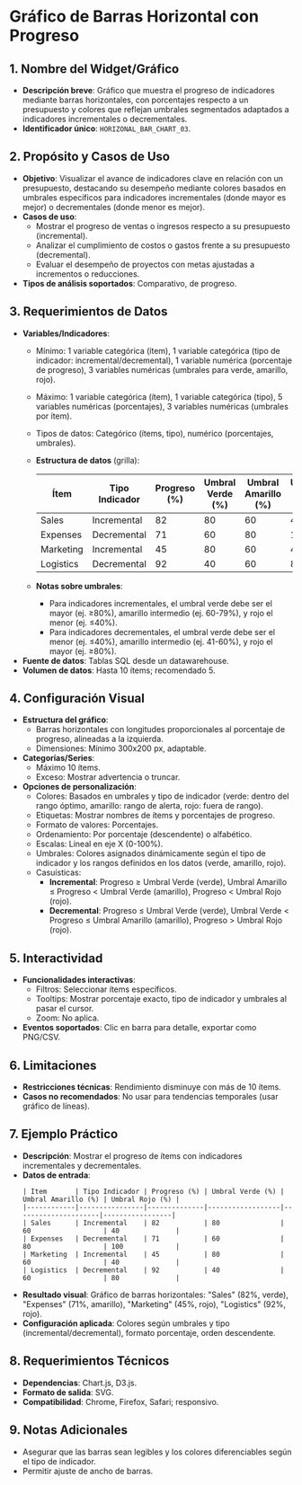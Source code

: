 # Gráfico de Barras Horizontal con Progreso

## 1. Nombre del Widget/Gráfico
- **Descripción breve**: Gráfico que muestra el progreso de indicadores mediante barras horizontales, con porcentajes respecto a un presupuesto y colores que reflejan umbrales segmentados adaptados a indicadores incrementales o decrementales.
- **Identificador único**: `HORIZONAL_BAR_CHART_03`.

## 2. Propósito y Casos de Uso
- **Objetivo**: Visualizar el avance de indicadores clave en relación con un presupuesto, destacando su desempeño mediante colores basados en umbrales específicos para indicadores incrementales (donde mayor es mejor) o decrementales (donde menor es mejor).
- **Casos de uso**:
    - Mostrar el progreso de ventas o ingresos respecto a su presupuesto (incremental).
    - Analizar el cumplimiento de costos o gastos frente a su presupuesto (decremental).
    - Evaluar el desempeño de proyectos con metas ajustadas a incrementos o reducciones.
- **Tipos de análisis soportados**: Comparativo, de progreso.

## 3. Requerimientos de Datos
- **Variables/Indicadores**:
    - Mínimo: 1 variable categórica (ítem), 1 variable categórica (tipo de indicador: incremental/decremental), 1 variable numérica (porcentaje de progreso), 3 variables numéricas (umbrales para verde, amarillo, rojo).
    - Máximo: 1 variable categórica (ítem), 1 variable categórica (tipo), 5 variables numéricas (porcentajes), 3 variables numéricas (umbrales por ítem).
    - Tipos de datos: Categórico (ítems, tipo), numérico (porcentajes, umbrales).
  - **Estructura de datos** (grilla):

    | Ítem       | Tipo Indicador | Progreso (%) | Umbral Verde (%) | Umbral Amarillo (%) | Umbral Rojo (%) |
    |------------|----------------|--------------|------------------|---------------------|-----------------|
    | Sales      | Incremental    | 82           | 80               | 60                  | 40              |
    | Expenses   | Decremental    | 71           | 60               | 80                  | 100             |
    | Marketing  | Incremental    | 45           | 80               | 60                  | 40              |
    | Logistics  | Decremental    | 92           | 40               | 60                  | 80              |

  - **Notas sobre umbrales**:
      - Para indicadores incrementales, el umbral verde debe ser el mayor (ej. ≥80%), amarillo intermedio (ej. 60-79%), y rojo el menor (ej. ≤40%).
      - Para indicadores decrementales, el umbral verde debe ser el menor (ej. ≤40%), amarillo intermedio (ej. 41-60%), y rojo el mayor (ej. ≥80%).
- **Fuente de datos**: Tablas SQL desde un datawarehouse.
- **Volumen de datos**: Hasta 10 ítems; recomendado 5.

## 4. Configuración Visual
- **Estructura del gráfico**:
    - Barras horizontales con longitudes proporcionales al porcentaje de progreso, alineadas a la izquierda.
    - Dimensiones: Mínimo 300x200 px, adaptable.
- **Categorías/Series**:
    - Máximo 10 ítems.
    - Exceso: Mostrar advertencia o truncar.
- **Opciones de personalización**:
    - Colores: Basados en umbrales y tipo de indicador (verde: dentro del rango óptimo, amarillo: rango de alerta, rojo: fuera de rango).
    - Etiquetas: Mostrar nombres de ítems y porcentajes de progreso.
    - Formato de valores: Porcentajes.
    - Ordenamiento: Por porcentaje (descendente) o alfabético.
    - Escalas: Lineal en eje X (0-100%).
    - Umbrales: Colores asignados dinámicamente según el tipo de indicador y los rangos definidos en los datos (verde, amarillo, rojo).
    - Casuísticas:
        - **Incremental**: Progreso ≥ Umbral Verde (verde), Umbral Amarillo ≤ Progreso < Umbral Verde (amarillo), Progreso < Umbral Rojo (rojo).
        - **Decremental**: Progreso ≤ Umbral Verde (verde), Umbral Verde < Progreso ≤ Umbral Amarillo (amarillo), Progreso > Umbral Rojo (rojo).

## 5. Interactividad
- **Funcionalidades interactivas**:
    - Filtros: Seleccionar ítems específicos.
    - Tooltips: Mostrar porcentaje exacto, tipo de indicador y umbrales al pasar el cursor.
    - Zoom: No aplica.
- **Eventos soportados**: Clic en barra para detalle, exportar como PNG/CSV.

## 6. Limitaciones
- **Restricciones técnicas**: Rendimiento disminuye con más de 10 ítems.
- **Casos no recomendados**: No usar para tendencias temporales (usar gráfico de líneas).

## 7. Ejemplo Práctico
- **Descripción**: Mostrar el progreso de ítems con indicadores incrementales y decrementales.
- **Datos de entrada**:
  ```
  | Ítem       | Tipo Indicador | Progreso (%) | Umbral Verde (%) | Umbral Amarillo (%) | Umbral Rojo (%) |
  |------------|----------------|--------------|------------------|---------------------|-----------------|
  | Sales      | Incremental    | 82           | 80               | 60                  | 40              |
  | Expenses   | Decremental    | 71           | 60               | 80                  | 100             |
  | Marketing  | Incremental    | 45           | 80               | 60                  | 40              |
  | Logistics  | Decremental    | 92           | 40               | 60                  | 80              |
  ```
- **Resultado visual**: Gráfico de barras horizontales: "Sales" (82%, verde), "Expenses" (71%, amarillo), "Marketing" (45%, rojo), "Logistics" (92%, rojo). 
- **Configuración aplicada**: Colores según umbrales y tipo (incremental/decremental), formato porcentaje, orden descendente.

## 8. Requerimientos Técnicos
- **Dependencias**: Chart.js, D3.js.
- **Formato de salida**: SVG.
- **Compatibilidad**: Chrome, Firefox, Safari; responsivo.

## 9. Notas Adicionales
- Asegurar que las barras sean legibles y los colores diferenciables según el tipo de indicador.
- Permitir ajuste de ancho de barras.
